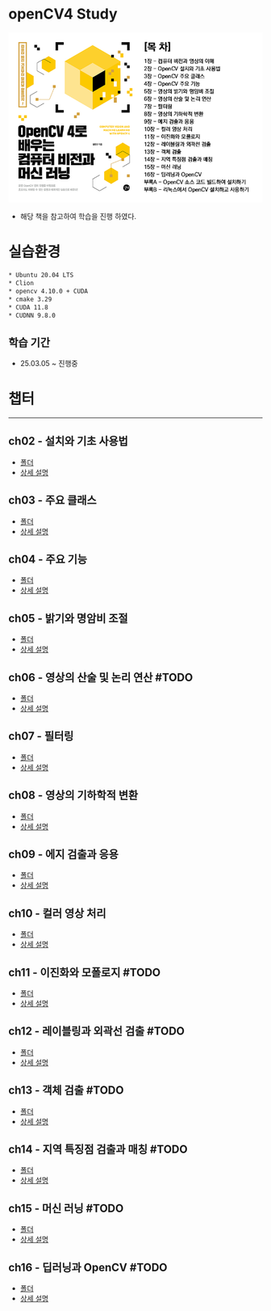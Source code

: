 # openCV4 Study
[![Title](./images/img.png)](http://www.yes24.com/Product/Goods/71829618)

- 해당 책을 참고하여 학습을 진행 하였다.


# 실습환경

``` 
* Ubuntu 20.04 LTS
* Clion
* opencv 4.10.0 + CUDA
* cmake 3.29
* CUDA 11.8
* CUDNN 9.8.0
```

## 학습 기간
- 25.03.05 ~ 진행중

# 챕터

----------
## ch02 - 설치와 기초 사용법
- [폴더](https://github.com/ji-hun-choi/openCVStudy/tree/master/ch02)
- [상세 설명](https://github.com/ji-hun-choi/openCVStudy/wiki/Ch-02)

## ch03 - 주요 클래스
- [폴더](https://github.com/ji-hun-choi/openCVStudy/tree/master/ch03)
- [상세 설명](https://github.com/ji-hun-choi/openCVStudy/wiki/Ch-03)

## ch04 - 주요 기능
- [폴더](https://github.com/ji-hun-choi/openCVStudy/tree/master/ch04)
- [상세 설명](https://github.com/ji-hun-choi/openCVStudy/wiki/Ch-04)
    
## ch05 - 밝기와 명암비 조절
- [폴더](https://github.com/ji-hun-choi/openCVStudy/tree/master/ch05)
- [상세 설명](https://github.com/ji-hun-choi/openCVStudy/wiki/Ch-05)

## ch06 - 영상의 산술 및 논리 연산 #TODO
- [폴더](https://github.com/ji-hun-choi/openCVStudy/tree/master/ch06)
- [상세 설명](https://github.com/ji-hun-choi/openCVStudy/wiki/Ch-06)

## ch07 - 필터링
- [폴더](https://github.com/ji-hun-choi/openCVStudy/tree/master/ch07)
- [상세 설명](https://github.com/ji-hun-choi/openCVStudy/wiki/Ch-07)

## ch08 - 영상의 기하학적 변환
- [폴더](https://github.com/ji-hun-choi/openCVStudy/tree/master/ch08)
- [상세 설명](https://github.com/ji-hun-choi/openCVStudy/wiki/Ch-08)

## ch09 - 에지 검출과 응용 
- [폴더](https://github.com/ji-hun-choi/openCVStudy/tree/master/ch09)
- [상세 설명](https://github.com/ji-hun-choi/openCVStudy/wiki/Ch-09)

## ch10 - 컬러 영상 처리
- [폴더](https://github.com/ji-hun-choi/openCVStudy/tree/master/ch10)
- [상세 설명](https://github.com/ji-hun-choi/openCVStudy/wiki/Ch-10)

## ch11 - 이진화와 모폴로지 #TODO
- [폴더]()
- [상세 설명]()

## ch12 - 레이블링과 외곽선 검출 #TODO
- [폴더]()
- [상세 설명]()

## ch13 - 객체 검출 #TODO
- [폴더]()
- [상세 설명]()

## ch14 - 지역 특징점 검출과 매칭 #TODO
- [폴더]()
- [상세 설명]()

## ch15 - 머신 러닝 #TODO
- [폴더]()
- [상세 설명]()

## ch16 - 딥러닝과 OpenCV #TODO
- [폴더]()
- [상세 설명]()
